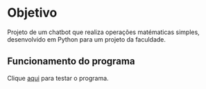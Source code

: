 # Objetivo

Projeto de um chatbot que realiza operações matématicas simples, desenvolvido em Python para um projeto da faculdade.


## Funcionamento do programa

Clique [aqui](https://replit.com/@YannGabriel/ChatbotProfessorCornelio#main.py) para testar o programa.
